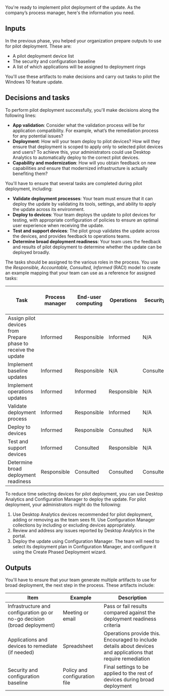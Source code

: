 You're ready to implement pilot deployment of the update. As the company’s process manager, here's the information you need.

## Inputs

In the previous phase, you helped your organization prepare outputs to use for pilot deployment. These are:

- A pilot deployment device list
- The security and configuration baseline
- A list of which applications will be assigned to deployment rings

You'll use these artifacts to make decisions and carry out tasks to pilot the Windows 10 feature update.

## Decisions and tasks  

To perform pilot deployment successfully, you'll make decisions along the following lines:

- **App validation**: Consider what the validation process will be for application compatibility. For example, what’s the remediation process for any potential issues?
- **Deployment**: How will your team deploy to pilot devices? How will they ensure that deployment is scoped to apply only to selected pilot devices and users? To achieve this, your administrators could use Desktop Analytics to automatically deploy to the correct pilot devices.
- **Capability and modernization**: How will you obtain feedback on new capabilities and ensure that modernized infrastructure is actually benefiting them?

You'll have to ensure that several tasks are completed during pilot deployment, including:

- **Validate deployment processes**: Your team must ensure that it can deploy the update by validating its tools, settings, and ability to apply the update across its environment.
- **Deploy to devices**: Your team deploys the update to pilot devices for testing, with appropriate configuration of policies to ensure an optimal user experience when receiving the update.
- **Test and support devices**: The pilot group validates the update across the devices, and provides feedback to operations teams.
- **Determine broad deployment readiness**: Your team uses the feedback and results of pilot deployment to determine whether the update can be deployed broadly.

The tasks should be assigned to the various roles in the process. You use the *Responsible, Accountable, Consulted, Informed* (RACI) model to create an example mapping that your team can use as a reference for assigned tasks:

|Task  |Process manager  |End-user computing  |Operations  |Security  |App owners and developers  |
|---------|---------|---------|---------|---------|---------|
|Assign pilot devices from Prepare phase to receive the update     |Informed|Responsible|Informed|N/A|N/A|
|Implement baseline updates|Informed|Responsible|N/A|Consulted|N/A|
|Implement operations updates|Informed|Informed|Responsible|N/A|N/A|
|Validate deployment process|Informed|Responsible|Informed|N/A|N/A
|Deploy to devices|Informed|Responsible|Consulted|N/A|N/A|
|Test and support devices|Informed|Consulted|Responsible|N/A|N/A|
|Determine broad deployment readiness|Responsible|Consulted|Consulted|Consulted|Consulted|

To reduce time selecting devices for pilot deployment, you can use Desktop Analytics and Configuration Manager to deploy the update. For pilot deployment, your administrators might do the following:

1. Use Desktop Analytics devices recommended for pilot deployment, adding or removing as the team sees fit. Use Configuration Manager collections by including or excluding devices appropriately.
1. Review and address any issues reported by Desktop Analytics in the portal.
1. Deploy the update using Configuration Manager. The team will need to select its deployment plan in Configuration Manager, and configure it using the Create Phased Deployment wizard.

## Outputs

You'll have to ensure that your team generate multiple artifacts to use for broad deployment, the next step in the process. These artifacts include:

|Item  |Example  |Description  |
|---------|---------|---------|
|Infrastructure and configuration go or no-go decision (broad deployment)|Meeting or email|Pass or fail results compared against the deployment readiness criteria|
|Applications and devices to remediate (if needed)     |Spreadsheet|Operations provide this. Encouraged to include details about devices and applications that require remediation|
|Security and configuration baseline     |Policy and configuration file|Final settings to be applied to the rest of devices during broad deployment|
